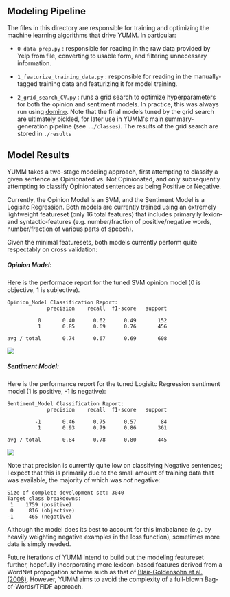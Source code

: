 ## Modeling Pipeline

The files in this directory are responsible for training and optimizing the machine learning algorithms that drive YUMM. In particular: 

* `0_data_prep.py` : responsible for reading in the raw data provided by Yelp from file, converting to usable form, and filtering unnecessary information.

* `1_featurize_training_data.py` : responsible for reading in the manually-tagged training data and featurizing it for model training. 

* `2_grid_search_CV.py` : runs a grid search to optimize hyperparameters for both the opinion and sentiment models. In practice, this was always run using [domino](http://www.dominoup.com/). Note that the final models tuned by the grid search are ultimately pickled, for later use in YUMM's main summary-generation pipeline (see `../classes`). The results of the grid search are stored in `./results`

## Model Results

YUMM takes a two-stage modeling approach, first attempting to classify a given sentence as Opinionated vs. Not Opinionated, and only subsequently attempting to classify Opinionated sentences as being Positive or Negative. 

Currently, the Opinion Model is an SVM, and the Sentiment Model is a Logisitc Regression. Both models are currently trained using an extremely lightweight featureset (only 16 total features) that includes primaryily lexion- and syntactic-features (e.g. number/fraction of positive/negative words, number/fraction of various parts of speech). 

Given the minimal featuresets, both models currently perform quite respectably on cross validation:

##### Opinion Model:

Here is the performace report for the tuned SVM opinion model (0 is objective, 1 is subjective).

```
Opinion_Model Classification Report:
             precision    recall  f1-score   support

          0       0.40      0.62      0.49       152
          1       0.85      0.69      0.76       456

avg / total       0.74      0.67      0.69       608
```

![](/modeling/results/Opinion_Model.png)

##### Sentiment Model: 

Here is the performance report for the tuned Logisitc Regression sentiment model (1 is positive, -1 is negative): 

```
Sentiment_Model Classification Report:
             precision    recall  f1-score   support

         -1       0.46      0.75      0.57        84
          1       0.93      0.79      0.86       361

avg / total       0.84      0.78      0.80       445
```

![](/modeling/results/Sentiment_Model.png)

Note that precision is currently quite low on classifying Negative sentences; I expect that this is primarily due to the small amount of training data that was available, the majority of which was *not* negative: 

```
Size of complete development set: 3040
Target class breakdowns:
 1    1759 (positive)
 0     816 (objective)
-1     465 (negative)
```

Although the model does its best to account for this imabalance (e.g. by heavily weighting negative examples in the loss function), sometimes more data is simply needed. 
 
Future iterations of YUMM intend to build out the modeling featureset further, hopefully incorporating more lexicon-based features derived from a WordNet propogation scheme such as that of [Blair-Goldensohn et al. (2008)](http://www.ryanmcd.com/papers/local_service_summ.pdf). However, YUMM aims to avoid the complexity of a full-blown Bag-of-Words/TFIDF approach.  








